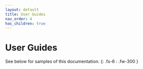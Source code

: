 ```yaml
---
layout: default
title: User Guides
nav_order: 4
has_children: true
---
```


# User Guides
See below for samples of this documentation.
{: .fs-6 : .fw-300 }
